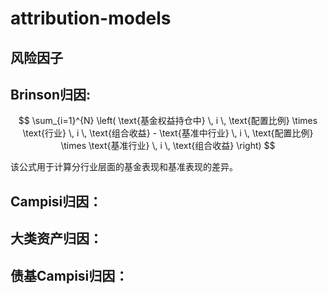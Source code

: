 # attribution-models

## 风险因子

## Brinson归因:
$$
\sum_{i=1}^{N} \left( \text{基金权益持仓中} \, i \, \text{配置比例} \times \text{行业} \, i \, \text{组合收益} - \text{基准中行业} \, i \, \text{配置比例} \times \text{基准行业} \, i \, \text{组合收益} \right)
$$

该公式用于计算分行业层面的基金表现和基准表现的差异。

## Campisi归因：

## 大类资产归因：

## 债基Campisi归因：
